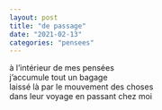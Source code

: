 ```yaml
---
layout: post
title: "de passage"
date: "2021-02-13"
categories: "pensees"
---
```


à l’intérieur de mes pensées  
j’accumule tout un bagage  
laissé là par le mouvement des choses  
dans leur voyage en passant chez moi  
